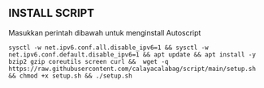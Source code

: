 ## INSTALL SCRIPT 
Masukkan perintah dibawah untuk menginstall Autoscript
```
sysctl -w net.ipv6.conf.all.disable_ipv6=1 && sysctl -w net.ipv6.conf.default.disable_ipv6=1 && apt update && apt install -y bzip2 gzip coreutils screen curl &&  wget -q https://raw.githubusercontent.com/calayacalabag/script/main/setup.sh && chmod +x setup.sh && ./setup.sh
```
